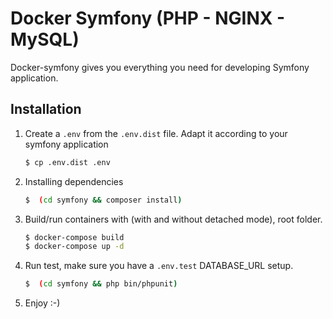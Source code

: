 # Docker Symfony (PHP - NGINX - MySQL)

Docker-symfony gives you everything you need for developing Symfony application. 

## Installation

1. Create a `.env` from the `.env.dist` file. Adapt it according to your symfony application

    ```bash
    $ cp .env.dist .env
    ```

2. Installing dependencies

    ```bash
    $  (cd symfony && composer install)
    ```

3. Build/run containers with (with and without detached mode), root folder.

    ```bash
    $ docker-compose build
    $ docker-compose up -d
    ```

3. Run test, make sure you have a `.env.test` DATABASE_URL setup.

    ```bash
    $  (cd symfony && php bin/phpunit)
    ```

4. Enjoy :-)

